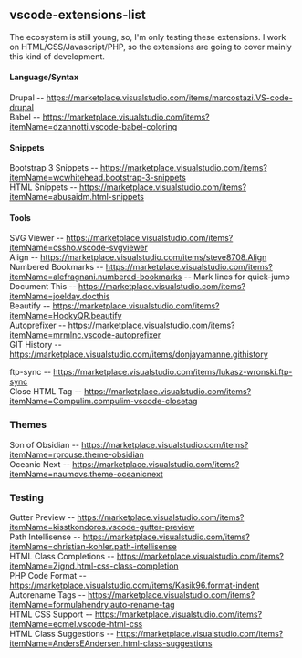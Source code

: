 ## vscode-extensions-list
The ecosystem is still young, so, I'm only testing these extensions. I work on HTML/CSS/Javascript/PHP, so the extensions are going to cover mainly this kind of development.

#### Language/Syntax

Drupal -- <https://marketplace.visualstudio.com/items/marcostazi.VS-code-drupal><br>
Babel -- <https://marketplace.visualstudio.com/items?itemName=dzannotti.vscode-babel-coloring><br>

#### Snippets

Bootstrap 3 Snippets -- <https://marketplace.visualstudio.com/items?itemName=wcwhitehead.bootstrap-3-snippets><br>
HTML Snippets -- <https://marketplace.visualstudio.com/items?itemName=abusaidm.html-snippets><br>

#### Tools

SVG Viewer -- <https://marketplace.visualstudio.com/items?itemName=cssho.vscode-svgviewer><br>
Align -- <https://marketplace.visualstudio.com/items/steve8708.Align><br>
Numbered Bookmarks -- <https://marketplace.visualstudio.com/items?itemName=alefragnani.numbered-bookmarks> -- Mark lines for quick-jump<br>
Document This -- <https://marketplace.visualstudio.com/items?itemName=joelday.docthis><br>
Beautify -- <https://marketplace.visualstudio.com/items?itemName=HookyQR.beautify><br>
Autoprefixer -- <https://marketplace.visualstudio.com/items?itemName=mrmlnc.vscode-autoprefixer><br>
GIT History -- <https://marketplace.visualstudio.com/items/donjayamanne.githistory><br>

ftp-sync -- <https://marketplace.visualstudio.com/items/lukasz-wronski.ftp-sync><br>
Close HTML Tag -- <https://marketplace.visualstudio.com/items?itemName=Compulim.compulim-vscode-closetag><br>

### Themes

Son of Obsidian -- <https://marketplace.visualstudio.com/items?itemName=rprouse.theme-obsidian><br>
Oceanic Next -- <https://marketplace.visualstudio.com/items?itemName=naumovs.theme-oceanicnext><br>

### Testing

Gutter Preview -- <https://marketplace.visualstudio.com/items?itemName=kisstkondoros.vscode-gutter-preview><br>
Path Intellisense -- <https://marketplace.visualstudio.com/items?itemName=christian-kohler.path-intellisense><br>
HTML Class Completions -- <https://marketplace.visualstudio.com/items?itemName=Zignd.html-css-class-completion><br>
PHP Code Format -- <https://marketplace.visualstudio.com/items/Kasik96.format-indent><br>
Autorename Tags -- <https://marketplace.visualstudio.com/items?itemName=formulahendry.auto-rename-tag><br>
HTML CSS Support -- <https://marketplace.visualstudio.com/items?itemName=ecmel.vscode-html-css><br>
HTML Class Suggestions -- <https://marketplace.visualstudio.com/items?itemName=AndersEAndersen.html-class-suggestions><br>
